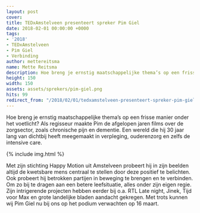 ```yaml
---
layout: post
cover:
title: TEDxAmstelveen presenteert spreker Pim Giel
date: 2018-02-01 00:00:00 +0000
tags:
- '2018'
- TEDxAmstelveen
- Pim Giel
- Verbinding
author: mettereitsma
name: Mette Reitsma
description: Hoe breng je ernstig maatschappelijke thema’s op een frisse manier onder het voetlicht? Als regisseur maakte Pim de afgelopen jaren films over de zorgsector, zoals chronische pijn en dementie.
height: 150
width: 150
assets: assets/sprekers/pim-giel.png
hits: 99
redirect_from: "/2018/02/01/tedxamstelveen-presenteert-spreker-pim-giel/"
---
```


Hoe breng je ernstig maatschappelijke thema’s op een frisse manier onder het voetlicht? Als regisseur maakte Pim de afgelopen jaren films over de zorgsector, zoals chronische pijn en dementie. Een wereld die hij 30 jaar lang van dichtbij heeft meegemaakt in verpleging, ouderenzorg en zelfs de intensive care.

{% include img.html %}

Met zijn stichting Happy Motion uit Amstelveen probeert hij in zijn beelden altijd de kwetsbare mens centraal te stellen door deze positief te belichten. Ook probeert hij betrokken partijen in beweging te brengen en te verbinden. Om zo bij te dragen aan een betere leefsituatie, alles onder zijn eigen regie.
Zijn intrigerende projecten hebben eerder bij o.a. RTL Late night, Jinek, Tijd voor Max en grote landelijke bladen aandacht gekregen. Met trots kunnen wij Pim Giel nu bij ons op het podium verwachten op 16 maart.
